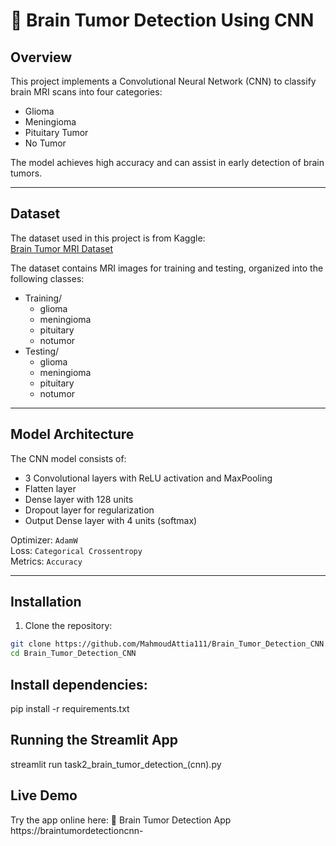 # 🧠 Brain Tumor Detection Using CNN

## Overview
This project implements a Convolutional Neural Network (CNN) to classify brain MRI scans into four categories:
- Glioma
- Meningioma
- Pituitary Tumor
- No Tumor

The model achieves high accuracy and can assist in early detection of brain tumors.

---

## Dataset
The dataset used in this project is from Kaggle:  
[Brain Tumor MRI Dataset](https://www.kaggle.com/datasets/masoudnickparvar/brain-tumor-mri-dataset)  

The dataset contains MRI images for training and testing, organized into the following classes:
- Training/
  - glioma
  - meningioma
  - pituitary
  - notumor
- Testing/
  - glioma
  - meningioma
  - pituitary
  - notumor

---

## Model Architecture
The CNN model consists of:
- 3 Convolutional layers with ReLU activation and MaxPooling
- Flatten layer
- Dense layer with 128 units
- Dropout layer for regularization
- Output Dense layer with 4 units (softmax)

Optimizer: `AdamW`  
Loss: `Categorical Crossentropy`  
Metrics: `Accuracy`

---

## Installation
1. Clone the repository:
```bash
git clone https://github.com/MahmoudAttia111/Brain_Tumor_Detection_CNN.git
cd Brain_Tumor_Detection_CNN
```
## Install dependencies:
pip install -r requirements.txt

## Running the Streamlit App
streamlit run task2_brain_tumor_detection_(cnn).py

## Live Demo
Try the app online here:
🧠 Brain Tumor Detection App https://braintumordetectioncnn- 
